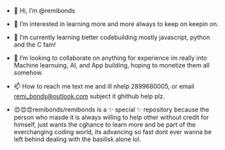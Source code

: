 - 👋 Hi, I’m @remibonds 
- 👀 I’m interested in learning more and more always to keep on keepin on.
- 🌱 I’m currently learning better codebuilding mostly javascript, python and the C fam!
- 💞️ I’m looking to collaborate on anything for experience im really into Machine learnuing, AI, and App building, hoping to monetize them all somehow.
- 📫 How to reach me text me and ill nhelp 2899680005, or email remi_bonds@outlook.com subject it ghithub help plz.

- 😍😍😍remibonds/remibonds is a ✨ special ✨ repository because the person who masde it is always willing to help other without credit for himself, just wants the cghance to learn
 more and be part of the everchanging coding world, its advancing so fast dont ever wanna be left behind dealing with the basilisk alone lol.

